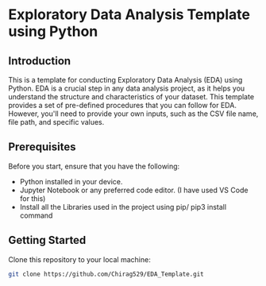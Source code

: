 
# Exploratory Data Analysis Template using Python

## Introduction
This is a template for conducting Exploratory Data Analysis (EDA) using Python. EDA is a crucial step in any data analysis project, as it helps you understand the structure and characteristics of your dataset. This template provides a set of pre-defined procedures that you can follow for EDA. However, you'll need to provide your own inputs, such as the CSV file name, file path, and specific values.

## Prerequisites
Before you start, ensure that you have the following:

- Python installed in your device.
- Jupyter Notebook or any preferred code editor. (I have used VS Code for this)
- Install all the Libraries used in the project using pip/ pip3 install command

## Getting Started
Clone this repository to your local machine:
   ```bash
   git clone https://github.com/Chirag529/EDA_Template.git

